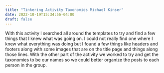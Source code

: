 ```yaml
---
title: "Tinkering Activity Taxonomies Michael Kinser"
date: 2022-10-19T15:34:56-04:00
draft: false
---
```

With this activity I searched all around the templates to try and find a few things that I knew what was going on. I could not really find one where I knew what everything was doing but I found a few things like headers and footers along with some images that are on the title page and things along those lines. With the other part of the activity we worked to try and get the taxonomies to be our names so we could better organize the posts to each person in the group. 
